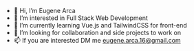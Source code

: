 - 👋 Hi, I’m Eugene Arca
- 👀 I’m interested in Full Stack Web Development
- 🌱 I’m currently learning Vue.js and TailwindCSS for front-end
- 💞️ I’m looking for collaboration and side projects to work on
- 📫 If you are interested DM me eugene.arca.16@gmail.com

<!---
GudsEugene/GudsEugene is a ✨ special ✨ repository because its `README.md` (this file) appears on your GitHub profile.
You can click the Preview link to take a look at your changes.
--->
